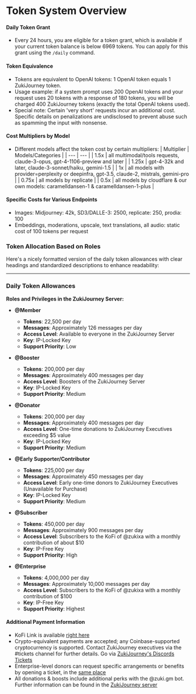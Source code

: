 # Token System Overview

#### Daily Token Grant

- Every 24 hours, you are eligible for a token grant, which is available if your current token balance is below 6969 tokens. You can apply for this grant using the `/daily` command.

#### Token Equivalence

- Tokens are equivalent to OpenAI tokens: 1 OpenAI token equals 1 ZukiJourney token.
- Usage example: if a system prompt uses 200 OpenAI tokens and your request uses 20 tokens with a response of 180 tokens, you will be charged 400 ZukiJourney tokens (exactly the total OpenAI tokens used).
- Special note: Certain 'very short' requests incur an additional cost. Specific details on penalizations are undisclosed to prevent abuse such as spamming the input with nonsense.

#### Cost Multipliers by Model

- Different models affect the token cost by certain multipliers:
  | Multiplier | Models/Categories |
  | --- | --- |
  | 1.5x | all multimodal/tools requests, claude-3-opus, gpt-4-1106-preview and later |
  | 1.25x | gpt-4-32k and later, claude-3-sonnet/haiku, gemini-1.5 |
  | 1x | all models with provider=perplexity or deepinfra, gpt-3.5, claude-2, mistrals, gemini-pro |
  | 0.75x | all models by replicate |
  | 0.5x | all models by cloudflare & our own models: caramelldansen-1 & caramelldansen-1-plus |

#### Specific Costs for Various Endpoints

- Images: Midjourney: 42k, SD3/DALLE-3: 2500, replicate: 250, prodia: 100
- Embeddings, moderations, upscale, text translations, all audio: static cost of 100 tokens per request

### Token Allocation Based on Roles

Here's a nicely formatted version of the daily token allowances with clear headings and standardized descriptions to enhance readability:

---

### **Daily Token Allowances**

**Roles and Privileges in the ZukiJourney Server:**

- **@Member**
  - **Tokens**: 22,500 per day
  - **Messages**: Approximately 126 messages per day
  - **Access Level**: Available to everyone in the ZukiJourney Server
  - **Key**: IP-Locked Key
  - **Support Priority**: Low

- **@Booster**
  - **Tokens**: 200,000 per day
  - **Messages**: Approximately 400 messages per day
  - **Access Level**: Boosters of the ZukiJourney Server
  - **Key**: IP-Locked Key
  - **Support Priority**: Medium

- **@Donator**
  - **Tokens**: 200,000 per day
  - **Messages**: Approximately 400 messages per day
  - **Access Level**: One-time donations to ZukiJourney Executives exceeding $5 value
  - **Key**: IP-Locked Key
  - **Support Priority**: Medium

- **@Early Supporter/Contributor**
  - **Tokens**: 225,000 per day
  - **Messages**: Approximately 450 messages per day
  - **Access Level**: Early one-time donors to ZukiJourney Executives (Unavailable for Purchase)
  - **Key**: IP-Locked Key
  - **Support Priority**: Medium

- **@Subscriber**
  - **Tokens**: 450,000 per day
  - **Messages**: Approximately 900 messages per day
  - **Access Level**: Subscribers to the KoFi of @zukixa with a monthly contribution of about $10
  - **Key**: IP-Free Key
  - **Support Priority**: High

- **@Enterprise**
  - **Tokens**: 4,000,000 per day
  - **Messages**: Approximately 10,000 messages per day
  - **Access Level**: Subscribers to the KoFi of @zukixa with a monthly contribution of $100
  - **Key**: IP-Free Key
  - **Support Priority**: Highest


#### Additional Payment Information

- KoFi Link is available [right here](https://ko-fi.com/zukixa)
- Crypto-equivalent payments are accepted; any Coinbase-supported cryptocurrency is supported. Contact ZukiJourney executives via the #tickets channel for further details. Go via [ZukiJourney's Discords Tickets](https://discord.com/channels/1090022628946886726/1099424338287014029/1099426357219438612)
- Enterprise-level donors can request specific arrangements or benefits by opening a ticket, in the [same place](https://discord.com/channels/1090022628946886726/1099424338287014029/1099426357219438612)
- All donations & boosts include additional perks with the @zuki.gm bot. Further information can be found in the [ZukiJourney server](https://discord.com/channels/1090022628946886726/1147595903537000539/1147600594316578926)
